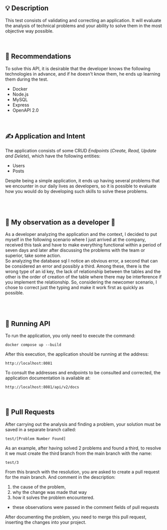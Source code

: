 ## 💡 Description

This test consists of validating and correcting an application. It will evaluate the analysis of technical problems and your ability to solve them in the most objective way possible.

<br>

## 📜 Recommendations

To solve this API, it is desirable that the developer knows the following technologies in advance, and if he doesn't know them, he ends up learning them during the test.

- Docker
- Node.js
- MySQL
- Express
- OpenAPI 2.0

<br>

## ✍️ Application and Intent

The application consists of some CRUD *Endpoints* (*Create, Read, Update and Delete*), which have the following entities:

- Users
- Posts

Despite being a simple application, it ends up having several problems that we encounter in our daily lives as developers, so it is possible to evaluate how you would do by developing such skills to solve these problems.

<br></br>

## 👀 My observation as a developer 👀

As a developer analyzing the application and the context, I decided to put myself in the following scenario where I just arrived at the company, received this task and have to make everything functional within a period of seven days and later after discussing the problems with the team or superior, take some action. <br>
So analyzing the database sql I notice an obvious error, a second that can be considered an error and possibly a third. Among these, there is the wrong type of an id key, the lack of relationship between the tables and the other is the order of creation of the table where there may be interference if you implement the relationship. So, considering the newcomer scenario, I chose to correct just the typing and make it work first as quickly as possible.

<br></br>

## 💈 Running API

To run the application, you only need to execute the command:

```docker
docker compose up --build
```

After this execution, the application should be running at the address:

```docker
http://localhost:8081
```

To consult the addresses and endpoints to be consulted and corrected, the application documentation is available at:

```docker
http://localhost:8081/api/v2/docs
```
<br>

## 🚀 Pull Requests

After carrying out the analysis and finding a problem, your solution must be saved in a separate branch called:

```docker
test/[Problem Number Found]
```

As an example, after having solved 2 problems and found a third, to resolve it we must create the third branch from the main branch with the name:

```docker
test/3
```

From this branch with the resolution, you are asked to create a pull request for the main branch.
And comment in the description:
1. the cause of the problem,
2. why the change was made that way
3. how it solves the problem encountered.

- these observations were passed in the comment fields of pull requests

After documenting the problem, you need to merge this pull request, inserting the changes into your project.

